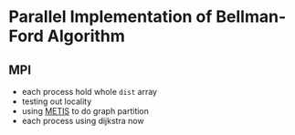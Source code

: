 # Parallel Implementation of Bellman-Ford Algorithm

## MPI

* each process hold whole `dist` array
* testing out locality
* using [METIS](http://glaros.dtc.umn.edu/gkhome/metis/metis/overview) to do graph partition
* each process using dijkstra now

